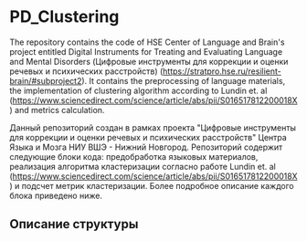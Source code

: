 # PD_Clustering

The repository contains the code of HSE Center of Language and Brain's project entitled Digital Instruments for Treating and Evaluating Language and Mental Disorders (Цифровые инструменты для коррекции и оценки речевых и психических расстройств) (https://stratpro.hse.ru/resilient-brain/#subproject2).
It contains the preprocessing of language materials, the implementation of clustering algorithm according to Lundin et. al (https://www.sciencedirect.com/science/article/abs/pii/S016517812200018X) and metrics calculation.

Данный репозиторий создан в рамках проекта "Цифровые инструменты для коррекции и оценки речевых и психических расстройств" Центра Языка и Мозга НИУ ВШЭ - Нижний Новгород. 
Репозиторий содержит следующие блоки кода: предобработка языковых материалов, реализация алгоритма кластеризации согласно работе Lundin et. al (https://www.sciencedirect.com/science/article/abs/pii/S016517812200018X) и подсчет метрик кластеризации. Более подробное описание каждого блока приведено ниже.

## Описание структуры
